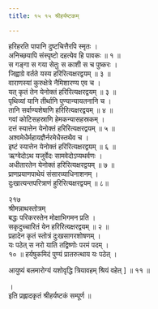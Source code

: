 ```yaml
---
title: १५ १५ श्रीहर्यष्टकम्

---
```

 हरिहरति पापानि दुष्टचित्तैरपि स्मृतः ।  
अनिच्छयापि संस्पृष्टो दहत्येव हि पावकः ॥ १ ॥  
स गङ्गा स गया सेतुः स काशी स च पुष्करः ।  
जिह्वाग्रे वर्तते यस्य हरिरित्यक्षरद्वयम् ॥ ३ ॥  
वाराणस्यां कुरुक्षेत्रे नैमिशारण्य एव च ।  
यत् कृतं तेन येनोक्तं हरिरित्यक्षरद्वयम् ॥ ३ ॥  
पृथिव्यां यानि तीर्थानि पुण्यान्यायतनानि च ।  
तानि सर्वाण्यशेषाणि हरिरित्यक्षरद्वयम् ॥ ४ ॥  
गवां कोटिसहस्राणि हेमकन्यासहस्रकम् ।  
दत्तं स्यात्तेन येनोक्तं हरिरित्यक्षरद्वयम् ॥ ५ ॥  
अश्वमेधैर्महायज्ञैर्नरमेधैस्तथैव च ।  
इष्टं स्यात्तेन येनोक्तं हरिरित्यक्षरद्वयम् ॥ ६ ॥  
ऋग्वेदोऽथ यजुर्वेदः सामवेदोऽप्यथर्वणः ।  
अधीतारतेन येनोक्तं हरिरित्यक्षरद्वयम् ॥ ७ ॥  
प्राणप्रयाणपाथेयं संसारव्याधिनाशनम् ।  
दुःखात्यन्तपरित्राणं हुरिरित्यक्षरद्वयम् ॥ ८॥  

२१७  
श्रीमन्नाथस्तोत्रम्  
बद्धः परिकरस्तेन मोक्षाभिगमन प्रति ।  
सकृदुच्चारितं येन हरिरित्यक्षरद्वयम् ॥ २ ॥  
प्रहादेन कृतं स्तोत्रं दुःखसागरशोषणम् ।  
यः पठेत् स नरो याति तद्विष्णोः परमं पदम् ।  
१० ॥ हर्यषुकमिदं पुण्यं प्रातरुत्थाय यः पठेत् ।  

आयुष्यं बलमारोग्यं यशोवृद्धि त्रियावहम् श्रियं वहेत् ] ॥ ११ ॥  

।  
इति प्रह्लादकृतं श्रीहर्यष्टकं सम्पूर्ण ॥  
